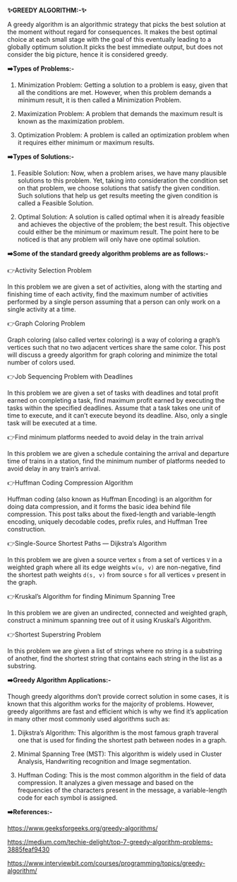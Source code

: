 **:sparkles:GREEDY ALGORITHM:-:sparkles:**

A greedy algorithm is an algorithmic strategy that picks the best solution at the moment without regard for consequences. It makes the best optimal choice at each small stage with the goal of this eventually leading to a globally optimum solution.It picks the best immediate output, but does not consider the big picture, hence it is considered greedy.


**:arrow_right:Types of Problems:-**

1) Minimization Problem: Getting a solution to a problem is easy, given that all the conditions are met. However, when this problem demands a minimum result, it is then called a Minimization Problem.

2) Maximization Problem: A problem that demands the maximum result is known as the maximization problem.

3) Optimization Problem: A problem is called an optimization problem when it requires either minimum or maximum results.

**:arrow_right:Types of Solutions:-**

1) Feasible Solution: Now, when a problem arises, we have many plausible solutions to this problem. Yet, taking into consideration the condition set on that problem, we choose solutions that satisfy the given condition. Such solutions that help us get results meeting the given condition is called a Feasible Solution.

2) Optimal Solution: A solution is called optimal when it is already feasible and achieves the objective of the problem; the best result. This objective could either be the minimum or maximum result. The point here to be noticed is that any problem will only have one optimal solution.

**:arrow_right:Some of the standard greedy algorithm problems are as follows:-**

:point_right:Activity Selection Problem

In this problem we are given a set of activities, along with the starting and finishing time of each activity, find the maximum number of activities performed by a single person assuming that a person can only work on a single activity at a time.

:point_right:Graph Coloring Problem

Graph coloring (also called vertex coloring) is a way of coloring a graph’s vertices such that no two adjacent vertices share the same color. This post will discuss a greedy algorithm for graph coloring and minimize the total number of colors used.

:point_right:Job Sequencing Problem with Deadlines

In this problem we are given a set of tasks with deadlines and total profit earned on completing a task, find maximum profit earned by executing the tasks within the specified deadlines. Assume that a task takes one unit of time to execute, and it can’t execute beyond its deadline. Also, only a single task will be executed at a time.

:point_right:Find minimum platforms needed to avoid delay in the train arrival

In this problem we are given a schedule containing the arrival and departure time of trains in a station, find the minimum number of platforms needed to avoid delay in any train’s arrival.

:point_right:Huffman Coding Compression Algorithm

Huffman coding (also known as Huffman Encoding) is an algorithm for doing data compression, and it forms the basic idea behind file compression. This post talks about the fixed-length and variable-length encoding, uniquely decodable codes, prefix rules, and Huffman Tree construction.

:point_right:Single-Source Shortest Paths — Dijkstra’s Algorithm

In this problem we are given a source vertex `s` from a set of vertices `V` in a weighted graph where all its edge weights `w(u, v)` are non-negative, find the shortest path weights `d(s, v)` from source `s` for all vertices `v` present in the graph.

:point_right:Kruskal’s Algorithm for finding Minimum Spanning Tree

In this problem we are given an undirected, connected and weighted graph, construct a minimum spanning tree out of it using Kruskal’s Algorithm.

:point_right:Shortest Superstring Problem

In this problem we are given a list of strings where no string is a substring of another, find the shortest string that contains each string in the list as a substring.


**:arrow_right:Greedy Algorithm Applications:-**

Though greedy algorithms don’t provide correct solution in some cases, it is known that this algorithm works for the majority of problems. However, greedy algorithms are fast and efficient which is why we find it’s application in many other most commonly used algorithms such as:

1) Dijkstra’s Algorithm: This algorithm is the most famous graph traveral one that is used for finding the shortest path between nodes in a graph.

2) Minimal Spanning Tree (MST): This algorithm is widely used in Cluster Analysis, Handwriting recognition and Image segmentation.

3) Huffman Coding: This is the most common algorithm in the field of data compression. It analyzes a given message and based on the frequencies of the characters present in the message, a variable-length code for each symbol is assigned.


**:arrow_right:References:-**

https://www.geeksforgeeks.org/greedy-algorithms/

https://medium.com/techie-delight/top-7-greedy-algorithm-problems-3885feaf9430

https://www.interviewbit.com/courses/programming/topics/greedy-algorithm/
